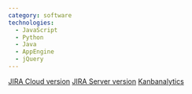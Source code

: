 ```yaml
---
category: software
technologies:
  - JavaScript
  - Python
  - Java
  - AppEngine
  - jQuery
---
```

[JIRA Cloud version](https://marketplace.atlassian.com/plugins/com.sngtec.jira.cloud.kanbanalytics/cloud/overview)
[JIRA Server version](https://marketplace.atlassian.com/plugins/com.sngtec.jira.plugins.kanbanalytics/server/overview)
[Kanbanalytics](http://kanbanalytics.com)
